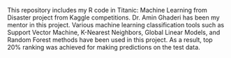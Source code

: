
This repository includes my R code in Titanic: Machine Learning from Disaster project from Kaggle competitions. 
Dr. Amin Ghaderi has been my mentor in this project. 
Various machine learning classification tools such as Support Vector Machine, K-Nearest Neighbors, Global Linear Models, and Random Forest methods have been used in this project. 
As a result, top 20% ranking was achieved for making predictions on the test data. 
